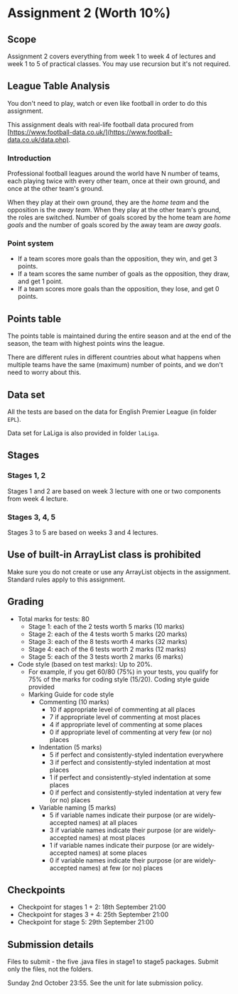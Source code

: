 # Assignment 2 (Worth 10%)

## Scope

Assignment 2 covers everything from week 1 to week 4 of lectures and week 1 to 5 of practical classes. You may use recursion but it's not required.

## League Table Analysis

You don't need to play, watch or even like football in order to do this assignment.

This assignment deals with real-life football data procured from [https://www.football-data.co.uk/](https://www.football-data.co.uk/data.php).

### Introduction

Professional football leagues around the world have N number of teams, each playing twice with every other team, once at their own ground, and once at the other team's ground.

When they play at their own ground, they are the *home team* and the opposition is the *away team*. When they play at the other team's ground, the roles are switched. Number of goals scored by the home team are *home goals* and the number of goals scored by the away team are *away goals*.

### Point system

- If a team scores more goals than the opposition, they win, and get 3 points. 
- If a team scores the same number of goals as the opposition, they draw, and get 1 point.
- If a team scores more goals than the opposition, they lose, and get 0 points.

## Points table

The points table is maintained during the entire season and at the end of the season, the team with highest points wins the league.

There are different rules in different countries about what happens when multiple teams have the same (maximum) number of points, and we don't need to worry about this.

## Data set

All the tests are based on the data for English Premier League (in folder `EPL`).

Data set for LaLiga is also provided in folder `laLiga`.

## Stages

### Stages 1, 2

Stages 1 and 2 are based on week 3 lecture with one or two components from week 4 lecture.

### Stages 3, 4, 5

Stages 3 to 5 are based on weeks 3 and 4 lectures.

## Use of built-in ArrayList class is prohibited

Make sure you do not create or use any ArrayList objects in the assignment. Standard rules apply to this assignment.

## Grading

- Total marks for tests: 80
	- Stage 1: each of the 2 tests worth 5 marks (10 marks)
	- Stage 2: each of the 4 tests worth 5 marks (20 marks)
	- Stage 3: each of the 8 tests worth 4 marks (32 marks)
	- Stage 4: each of the 6 tests worth 2 marks (12 marks)
	- Stage 5: each of the 3 tests worth 2 marks (6 marks)
- Code style (based on test marks): Up to 20%. 
	- For example, if you get 60/80 (75%) in your tests, you qualify for 75% of the marks for coding style (15/20). Coding style guide provided
	- Marking Guide for code style
		- Commenting (10 marks)
			- 10 if appropriate level of commenting at all places
			- 7 if appropriate level of commenting at most places
			- 4 if appropriate level of commenting at some places
			- 0 if appropriate level of commenting at very few (or no) places
		- Indentation (5 marks)
			- 5 if perfect and consistently-styled indentation everywhere 
			- 3 if perfect and consistently-styled indentation at most places
			- 1 if perfect and consistently-styled indentation at some places 
			- 0 if perfect and consistently-styled indentation at very few (or no) places 
		- Variable naming (5 marks)
			- 5 if variable names indicate their purpose (or are widely-accepted names) at all places 
			- 3 if variable names indicate their purpose (or are widely-accepted names) at most places 
			- 1 if variable names indicate their purpose (or are widely-accepted names) at some places 
			- 0 if variable names indicate their purpose (or are widely-accepted names) at few (or no) places 

## Checkpoints

- Checkpoint for stages 1 + 2: 18th September 21:00
- Checkpoint for stages 3 + 4: 25th September 21:00
- Checkpoint for stage 5: 29th September 21:00

## Submission details

Files to submit - the five .java files in stage1 to stage5 packages. Submit only the files, not the folders.

Sunday 2nd October 23:55. See the unit for late submission policy.